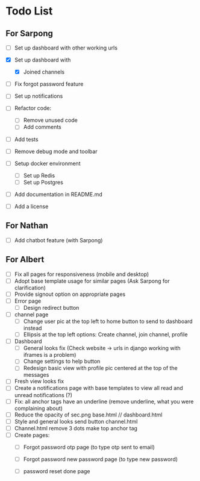 # Todo List

## For Sarpong

- [ ] Set up dashboard with other working urls
- [x] Set up dashboard with
  - [x] Joined channels
- [ ] Fix forgot password feature
- [ ] Set up notifications
- [ ] Refactor code:
  - [ ] Remove unused code
  - [ ] Add comments
- [ ] Add tests
- [ ] Remove debug mode and toolbar
- [ ] Setup docker environment
  - [ ] Set up Redis
  - [ ] Set up Postgres
- [ ] Add documentation in README.md
- [ ] Add a license



## For Nathan

- [ ] Add chatbot feature (with Sarpong)



## For Albert

- [ ] Fix all pages for responsiveness (mobile and desktop)
- [ ] Adopt base template usage for similar pages (Ask Sarpong for clarification)
- [ ] Provide signout option on appropriate pages
- [ ] Error page
  - [ ] Design redirect button
- [ ] channel page
  - [ ] Change user pic at the top left to home button to send to dashboard instead
  - [ ] Ellipsis at the top left options: Create channel, join channel, profile
- [ ] Dashboard
  - [ ] General looks fix (Check website -> urls in django working with iframes is a problem)
  - [ ] Change settings to help button
  - [ ] Redesign basic view with profile pic centered at the top of the messages
- [ ] Fresh view looks fix
- [ ] Create a notifications page with base templates to view all read and unread notifications (?)
- [ ] Fix: all anchor tags have an underline (remove underline, what you were complaining about)
- [ ] Reduce the opacity of sec.png base.html // dashboard.html
- [ ] Style and general looks send button channel.html
- [ ] Channel.html remove 3 dots make top anchor tag
- [ ] Create pages:
  - [ ] Forgot password otp page (to type otp sent to email)
  - [ ] Forgot password new password page (to type new password)
  - [ ] password reset done page


<!-- side note: i renamed basic_view.html and css to dashboard. Hence the original dashboard html and css files have been deleted. Chech github old commits if you need them -->



<!-- Put an x in the square brackets when done -->

